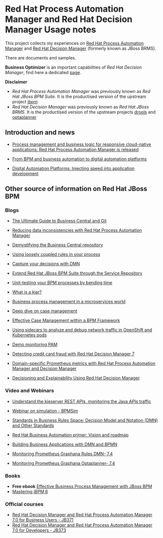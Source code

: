 # Red Hat Process Automation Manager and Red Hat Decision Manager Usage notes

This project collects my experiences on [Red Hat Process Automation Manager][1] and [Red Hat Decision Manager][2] (formerly known as JBoss BRMS).

There are documents and samples.

**Business Optimizer** is an important capabilities of *Red Hat Decision Manager*, find here a dedicated [page](business-optimizer.md).

**Disclaimer** 

- *Red Hat Process Automation Manager* was previously known as *Red Hat JBoss BPM Suite*. It is the productised version of the upstream project [jbpm](http://www.jbpm.org) 
- *Red Hat Decision Manager* was previously known as *Red Hat JBoss BRMS*. It is the productised version of the upstream projects [drools](http://www.drools.org) and [optaplanner](http://www.optaplanner.org) 



[1]: https://www.redhat.com/en/technologies/jboss-middleware/process-automation-manager
[2]: https://www.redhat.com/en/technologies/jboss-middleware/decision-manager

## Introduction and news

 - [Process management and business logic for responsive cloud-native applications: Red Hat Process Automation Manager is released](https://middlewareblog.redhat.com/2018/06/19/process-management-and-business-logic-for-responsive-cloud-native-applications-red-hat-process-automation-manager-is-released/)

 - [From BPM and business automation to digital automation platforms](https://middlewareblog.redhat.com/2018/07/18/from-bpm-and-business-automation-to-digital-automation-platforms/)

 - [Digital Automation Platforms: Injecting speed into application development](https://middlewareblog.redhat.com/2018/06/06/digital-automation-platforms-injecting-speed-into-application-development/)

## Other source of information on Red Hat JBoss BPM

### Blogs

- [The Ultimate Guide to Business Central and Git](http://porcelli.me/rhba/business-central/git/2018/11/05/business-central-git.html)

- [Reducing data inconsistencies with Red Hat Process Automation Manager](https://developers.redhat.com/blog/2018/08/22/reducing-data-inconsistencies-with-red-hat-process-automation-manager/)

- [Demystifying the Business Central repository](http://www.opensourcerers.org/demystifying-business-central-repository/)

- [Using loosely coupled rules in your process](http://www.opensourcerers.org/loose-coupled-rules/)

- [Capture your decisions with DMN](http://www.opensourcerers.org/capture-your-decisions-with-dmn/)

- [Extend Red Hat JBoss BPM Suite through the Service Repository](https://developers.redhat.com/blog/2018/01/30/red-hat-jboss-bpm-suite/)

- [Unit-testing your BPM processes by bending time](https://developers.redhat.com/blog/2016/07/18/unit-testing-your-bpm-processes-by-bending-time/)
 
- [What is a kjar?](https://developers.redhat.com/blog/2018/03/14/what-is-a-kjar/)

- [Business process management in a microservices world](https://developers.redhat.com/blog/2016/10/10/business-process-management-in-a-microservices-world/)

- [Deep dive on case management](https://rh2017.smarteventscloud.com/connect/sessionDetail.ww?SESSION_ID=104878)

- [Effective Case Management within a BPM Framework](https://middlewareblog.redhat.com/2018/06/19/effective-case-management-within-a-bpm-framework/)

- [Using sidecars to analyze and debug network traffic in OpenShift and Kubernetes pods](https://developers.redhat.com/blog/2019/02/27/sidecars-analyze-debug-network-traffic-kubernetes-pod/)

- [Demo monitoring PAM](https://github.com/jbossdemocentral/rhpam7-monitoring-addon)

- [Detecting credit card fraud with Red Hat Decision Manager 7](https://developers.redhat.com/blog/2018/07/26/detecting-credit-card-fraud-with-red-hat-decision-manager-7/)

- [Domain-specific Prometheus metrics with Red Hat Process Automation Manager and Decision Manager](https://developers.redhat.com/blog/2019/10/31/domain-specific-prometheus-metrics-with-red-hat-process-automation-manager-and-decision-manager)

- [Decisioning and Explainability Using Red Hat Decision Manager](https://dzone.com/articles/decisioning-and-explainability-using-red-hat-proce)

### Video and Webinars

 - [Understand the kieserver REST APIs, monitoring the Java APIs traffic](https://youtu.be/v7Td4PsT1O8)

 - [Webinar on simulation - BPMSim](https://www.youtube.com/watch?v=xNzM7A3MGJI&list=PLZPWJhPaP-K7u2cjmyhf2SknXX9HhyWrq)

 - [Standards in Business Rules Space: Decision Model and Notation (DMN) and Other Standards](https://youtu.be/fXYD_HE7ufc)

 - [Red Hat Business Automation primer: Vision and roadmap](https://youtu.be/oQCkA_HzYoU)

 - [Building Business Applications with DMN and BPMN](https://youtu.be/C0u3ZDiH3ek)

 - [Monitoring Prometheus Graphana Rules DMN- 7.4](https://youtu.be/huKP9KhCD2k)

 - [Monitoring Prometheus Graphana Optaplanner- 7.4](https://youtu.be/q0mSR36Xnmkk)

### Books

 - **Free ebook** [Effective Business Process Management with JBoss BPM](https://developers.redhat.com/books/effective-business-process-management-jboss-bpm/)
 - [Mastering jBPM 6](https://www.packtpub.com/application-development/mastering-jbpm6)
 
### Official courses

 - [Red Hat Decision Manager and Red Hat Process Automation Manager 7.0 for Business Users - JB371](https://www.redhat.com/en/services/training/jb371-red-hat-decision-manager-and-red-hat-process-automation-manager-70-business-users)
 - [Red Hat Decision Manager and Red Hat Process Automation Manager 7.0 for Developers - JB373](https://www.redhat.com/en/services/training/jb373-red-hat-decision-manager-and-red-hat-process-automation-manager-70-developers)